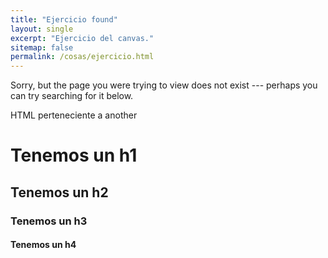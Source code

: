 ```yaml
---
title: "Ejercicio found"
layout: single
excerpt: "Ejercicio del canvas."
sitemap: false
permalink: /cosas/ejercicio.html
---
```


Sorry, but the page you were trying to view does not exist --- perhaps you can try searching for it below.

<html>
  <body>
    <p>HTML perteneciente a another</p>
    <h1>Tenemos un h1</h1>
    <h2>Tenemos un h2</h2>
    <h3>Tenemos un h3</h3>
    <h4>Tenemos un h4</h4>
  </body>
</html>